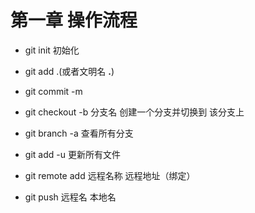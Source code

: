 # 第一章 操作流程
* git init 初始化

* git add .(或者文明名  **.**)

* git commit -m 

* git checkout -b  分支名 创建一个分支并切换到 该分支上
* git branch -a       查看所有分支
* git add -u 更新所有文件

* git remote add 远程名称 远程地址（绑定）

* git push 远程名 本地名